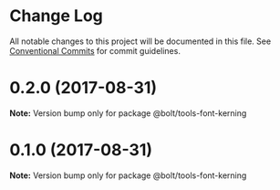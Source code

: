 # Change Log

All notable changes to this project will be documented in this file.
See [Conventional Commits](https://conventionalcommits.org) for commit guidelines.

<a name="0.2.0"></a>
# 0.2.0 (2017-08-31)




**Note:** Version bump only for package @bolt/tools-font-kerning

<a name="0.1.0"></a>
# 0.1.0 (2017-08-31)




**Note:** Version bump only for package @bolt/tools-font-kerning
